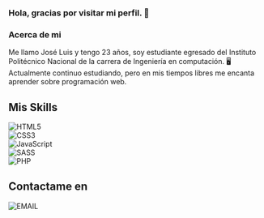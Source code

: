 ### Hola, gracias por visitar mi perfil. 👋

### Acerca de mi

Me llamo José Luis y tengo 23 años, soy estudiante egresado del Instituto Politécnico Nacional de la carrera de Ingeniería en computación. 🖥️
Actualmente continuo estudiando, pero en mis tiempos libres me encanta aprender sobre programación web.

## Mis Skills

![HTML5](https://img.shields.io/badge/HTML5-orange.svg?style=for-the-badge&logo=html5&logoColor=FFF&labelColor=black)</br>
![CSS3](https://img.shields.io/badge/CSS3-informational.svg?style=for-the-badge&logo=CSS3&logoColor=FFF&labelColor=000)</br>
![JavaScript](https://img.shields.io/badge/JavaScript-yellow.svg?style=for-the-badge&logo=JAVASCRIPT&logoColor=FFF&labelColor=000)</br>
![SASS](https://img.shields.io/badge/SASS-DE6DDE.svg?style=for-the-badge&logo=SASS&logoColor=FFF&labelColor=000)</br>
![PHP](https://img.shields.io/badge/PHP-orange.svg?style=for-the-badge&logo=PHP&logoColor=FFF&labelColor=000)</br>

## Contactame en

![EMAIL](https://img.shields.io/badge/sanchezmendozajoseluis9@gmail.com-FC5252?style=for-the-badge&logo=Gmail&logoColor=FFF&labelColor=000)</br>
